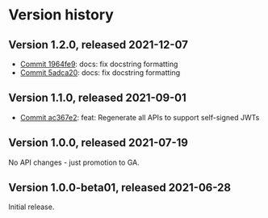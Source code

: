 # Version history

## Version 1.2.0, released 2021-12-07

- [Commit 1964fe9](https://github.com/googleapis/google-cloud-dotnet/commit/1964fe9): docs: fix docstring formatting
- [Commit 5adca20](https://github.com/googleapis/google-cloud-dotnet/commit/5adca20): docs: fix docstring formatting
## Version 1.1.0, released 2021-09-01

- [Commit ac367e2](https://github.com/googleapis/google-cloud-dotnet/commit/ac367e2): feat: Regenerate all APIs to support self-signed JWTs

## Version 1.0.0, released 2021-07-19

No API changes - just promotion to GA.

## Version 1.0.0-beta01, released 2021-06-28

Initial release.
